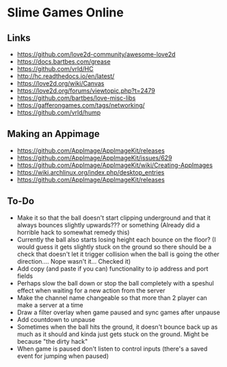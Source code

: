 # Slime Games Online
## Links
- https://github.com/love2d-community/awesome-love2d
- https://docs.bartbes.com/grease
- https://github.com/vrld/HC
- http://hc.readthedocs.io/en/latest/
- https://love2d.org/wiki/Canvas
- https://love2d.org/forums/viewtopic.php?t=2479
- https://github.com/bartbes/love-misc-libs
- https://gafferongames.com/tags/networking/
- https://github.com/vrld/hump

## Making an Appimage
- https://github.com/AppImage/AppImageKit/releases
- https://github.com/AppImage/AppImageKit/issues/629
- https://github.com/AppImage/AppImageKit/wiki/Creating-AppImages
- https://wiki.archlinux.org/index.php/desktop_entries
- https://github.com/AppImage/AppImageKit/releases

## To-Do
- Make it so that the ball doesn't start clipping underground and that it always bounces slightly upwards??? or something (Already did a horrible hack to somewhat remedy this)
- Currently the ball also starts losing height each bounce on the floor? (I would guess it gets slightly stuck on the ground so there should be a check that doesn't let it trigger collision when the ball is going the other direction.... Nope wasn't it... Checked it)
- Add copy (and paste if you can) functionality to ip address and port fields
- Perhaps slow the ball down or stop the ball completely with a speshul effect when waiting for a new action from the server
- Make the channel name changeable so that more than 2 player can make a server at a time
- Draw a filter overlay when game paused and sync games after unpause
- Add countdown to unpause
- Sometimes when the ball hits the ground, it doesn't bounce back up as much as it should and kinda just gets stuck on the ground. Might be because "the dirty hack"
- When game is paused don't listen to control inputs (there's a saved event for jumping when paused)
